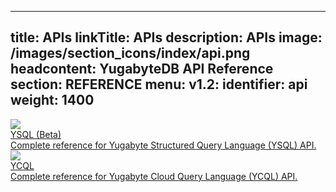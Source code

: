   ---
title: APIs
linkTitle: APIs
description: APIs
image: /images/section_icons/index/api.png
headcontent: YugabyteDB API Reference 
section: REFERENCE
menu:
  v1.2:
    identifier: api
    weight: 1400
---


<div class="row">
 <div class="col-12 col-md-6 col-lg-12 col-xl-6">
    <a class="section-link icon-offset" href="./ysql/">
      <div class="head">
        <img class="icon" src="/images/section_icons/api/ysql.png" aria-hidden="true" />
        <div class="title">YSQL (Beta)</div>
      </div>
      <div class="body">
        Complete reference for Yugabyte Structured Query Language (YSQL) API.
      </div>
    </a>
  </div>
  <div class="col-12 col-md-6 col-lg-12 col-xl-6">
    <a class="section-link icon-offset" href="./ycql/">
      <div class="head">
        <img class="icon" src="/images/section_icons/api/ycql.png" aria-hidden="true" />
        <div class="title">YCQL</div>
      </div>
      <div class="body">
        Complete reference for Yugabyte Cloud Query Language (YCQL) API.
      </div>
    </a>
  </div> 
</div>
